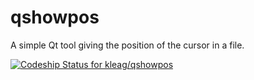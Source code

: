qshowpos
========

A simple Qt tool giving the position of the cursor in a file.

[ ![Codeship Status for kleag/qshowpos](https://www.codeship.io/projects/2d769fb0-f31d-0131-9544-4a285323a758/status)](https://www.codeship.io/projects/27804)

